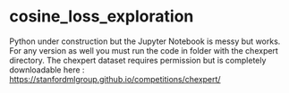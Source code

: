 # cosine_loss_exploration
Python under construction but the Jupyter Notebook is messy but works. For any version as well you must run the code in folder with the chexpert directory. The chexpert dataset requires permission but is completely downloadable here : https://stanfordmlgroup.github.io/competitions/chexpert/
